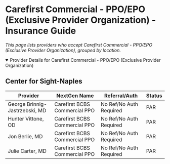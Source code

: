# Carefirst Commercial - PPO/EPO (Exclusive Provider Organization) - Insurance Guide

*This page lists providers who accept Carefirst Commercial - PPO/EPO (Exclusive Provider Organization), grouped by location.*

<details open><summary>Provider Details for Carefirst Commercial - PPO/EPO (Exclusive Provider Organization)</summary>

## Center for Sight-Naples

| Provider | NextGen Name | Referral/Auth | Status |
|----------|-------------|--------------|--------|
| George Brinnig-Jastrzebski, MD | Carefirst BCBS Commercial PPO | No Ref/No Auth Required | PAR |
| Hunter Vittone, OD | Carefirst BCBS Commercial PPO | No Ref/No Auth Required | PAR |
| Jon Berlie, MD | Carefirst BCBS Commercial PPO | No Ref/No Auth Required | PAR |
| Julie Carter, MD | Carefirst BCBS Commercial PPO | No Ref/No Auth Required | PAR |

</details>

